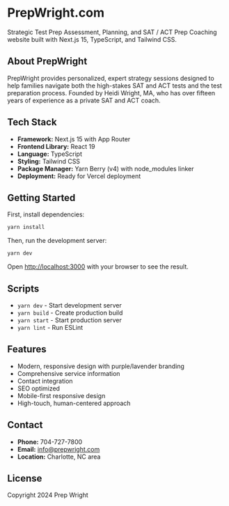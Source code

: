 # PrepWright.com

Strategic Test Prep Assessment, Planning, and SAT / ACT Prep Coaching website built with Next.js 15, TypeScript, and Tailwind CSS.

## About PrepWright

PrepWright provides personalized, expert strategy sessions designed to help families navigate both the high-stakes SAT and ACT tests and the test preparation process. Founded by Heidi Wright, MA, who has over fifteen years of experience as a private SAT and ACT coach.

## Tech Stack

- **Framework:** Next.js 15 with App Router
- **Frontend Library:** React 19
- **Language:** TypeScript
- **Styling:** Tailwind CSS
- **Package Manager:** Yarn Berry (v4) with node_modules linker
- **Deployment:** Ready for Vercel deployment

## Getting Started

First, install dependencies:

```bash
yarn install
```

Then, run the development server:

```bash
yarn dev
```

Open [http://localhost:3000](http://localhost:3000) with your browser to see the result.

## Scripts

- `yarn dev` - Start development server
- `yarn build` - Create production build
- `yarn start` - Start production server
- `yarn lint` - Run ESLint

## Features

- Modern, responsive design with purple/lavender branding
- Comprehensive service information
- Contact integration
- SEO optimized
- Mobile-first responsive design
- High-touch, human-centered approach

## Contact

- **Phone:** 704-727-7800
- **Email:** info@prepwright.com
- **Location:** Charlotte, NC area

## License

Copyright 2024 Prep Wright
